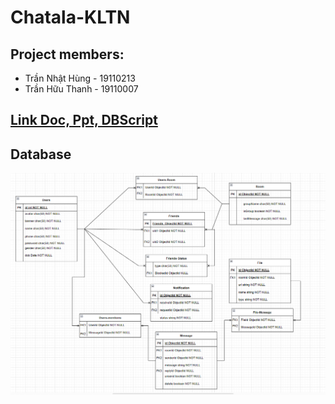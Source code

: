 # Chatala-KLTN
## Project members:
* Trần Nhật Hùng - 19110213
* Trần Hữu Thanh - 19110007
## [Link Doc, Ppt, DBScript](https://drive.google.com/drive/u/1/folders/1su0KQuvunSkZJYSH6gX3x2AHnSKvAbxm)
## Database
![Database](./DBScript/Database.png)
